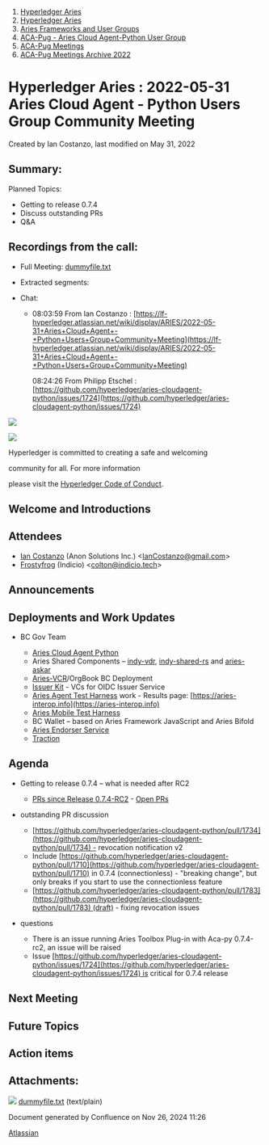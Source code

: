 1. [Hyperledger Aries](index.html)
2. [Hyperledger Aries](Hyperledger-Aries_18481154.html)
3. [Aries Frameworks and User Groups](Aries-Frameworks-and-User-Groups_18481290.html)
4. [ACA-Pug - Aries Cloud Agent-Python User Group](ACA-Pug---Aries-Cloud-Agent-Python-User-Group_18484248.html)
5. [ACA-Pug Meetings](ACA-Pug-Meetings_18484272.html)
6. [ACA-Pug Meetings Archive 2022](ACA-Pug-Meetings-Archive-2022_18515844.html)

# Hyperledger Aries : 2022-05-31 Aries Cloud Agent - Python Users Group Community Meeting

Created by Ian Costanzo, last modified on May 31, 2022

## Summary:

Planned Topics:

- Getting to release 0.7.4
- Discuss outstanding PRs
- Q&amp;A

## Recordings from the call:

- Full Meeting: [dummyfile.txt](#)
- Extracted segments:
- Chat: 
  
  - 08:03:59 From Ian Costanzo : [https://lf-hyperledger.atlassian.net/wiki/display/ARIES/2022-05-31+Aries+Cloud+Agent+-+Python+Users+Group+Community+Meeting](https://lf-hyperledger.atlassian.net/wiki/display/ARIES/2022-05-31+Aries+Cloud+Agent+-+Python+Users+Group+Community+Meeting)
    
    08:24:26 From Philipp Etschel : [https://github.com/hyperledger/aries-cloudagent-python/issues/1724](https://github.com/hyperledger/aries-cloudagent-python/issues/1724)

![](https://wiki.hyperledger.org/download/attachments/29034696/Antitrustnotice.png?version=1&modificationDate=1581695654000&api=v2)

![](https://wiki.hyperledger.org/download/attachments/2392771/welcome.png?version=2&modificationDate=1572450107000&api=v2)

Hyperledger is committed to creating a safe and welcoming

community for all. For more information

please visit the [Hyperledger Code of Conduct](https://lf-hyperledger.atlassian.net/wiki/display/HYP/Hyperledger+Code+of+Conduct).

## Welcome and Introductions

## Attendees

- [Ian Costanzo](https://lf-hyperledger.atlassian.net/wiki/people/5a90a1b054c8ff39bc246426?ref=confluence) (Anon Solutions Inc.) &lt;IanCostanzo@gmail.com&gt;
- [Frostyfrog](https://lf-hyperledger.atlassian.net/wiki/people/557058:65c4fa44-5241-41cc-8835-455239d51ed7?ref=confluence) (Indicio) &lt;colton@indicio.tech&gt;

## Announcements

## Deployments and Work Updates

- BC Gov Team
  
  - [Aries Cloud Agent Python](https://github.com/hyperledger/aries-cloudagent-python)
  - Aries Shared Components – [indy-vdr](https://github.com/hyperledger/indy-vdr), [indy-shared-rs](https://github.com/hyperledger/indy-shared-rs) and [aries-askar](https://github.com/hyperledger/aries-askar)
  - [Aries-VCR](https://github.com/bcgov/aries-vcr)/OrgBook BC Deployment
  - [Issuer Kit](https://github.com/bcgov/issuer-kit) - VCs for OIDC Issuer Service
  - [Aries Agent Test Harness](https://github.com/bcgov/aries-agent-test-harness) work - Results page: [https://aries-interop.info](https://aries-interop.info)
  - [Aries Mobile Test Harness](https://github.com/hyperledger/aries-mobile-test-harness)
  - BC Wallet – based on Aries Framework JavaScript and Aries Bifold
  - [Aries Endorser Service](https://github.com/bcgov/aries-endorser-service)
  - [Traction](https://github.com/bcgov/traction)

## Agenda

- Getting to release 0.7.4 – what is needed after RC2
  
  - [PRs since Release 0.7.4-RC2](https://github.com/hyperledger/aries-cloudagent-python/pulls?q=is%3Apr%20is%3Amerged%20sort%3Aupdated%20merged%3A%3E2022-05-11) - [Open PRs](https://github.com/hyperledger/aries-cloudagent-python/pulls)
- outstanding PR discussion
  
  - [https://github.com/hyperledger/aries-cloudagent-python/pull/1734](https://github.com/hyperledger/aries-cloudagent-python/pull/1734) - revocation notification v2
  - Include [https://github.com/hyperledger/aries-cloudagent-python/pull/1710](https://github.com/hyperledger/aries-cloudagent-python/pull/1710) in 0.7.4 (connectionless) - "breaking change", but only breaks if you start to use the connectionless feature
  - [https://github.com/hyperledger/aries-cloudagent-python/pull/1783](https://github.com/hyperledger/aries-cloudagent-python/pull/1783) (draft) - fixing revocation issues
- questions
  
  - There is an issue running Aries Toolbox Plug-in with Aca-py 0.7.4-rc2, an issue will be raised
  - Issue [https://github.com/hyperledger/aries-cloudagent-python/issues/1724](https://github.com/hyperledger/aries-cloudagent-python/issues/1724) is critical for 0.7.4 release

## Next Meeting

## Future Topics

## Action items

## Attachments:

![](images/icons/bullet_blue.gif) [dummyfile.txt](attachments/18496789/18516328.txt) (text/plain)

Document generated by Confluence on Nov 26, 2024 11:26

[Atlassian](http://www.atlassian.com/)
